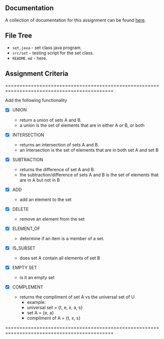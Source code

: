 ## Documentation

A collection of documentation for this assignment can be found [here](https://jackti121.github.io/datastrux/).

## File Tree

- `set.java` - set class java program.
- `src/set` - testing script for the set class.
- `README.md` - here.

## Assignment Criteria

============================================================================================

Add the following functionality

- [x] UNION
    - return a union of sets A and B. 
    - a union is the set of elements that are in either A or B, or both

- [x] INTERSECTION
    - returns an intersection of sets A and B.
    - an intersection is the set of elements that are in both set A and set B

- [x] SUBTRACTION
    - returns the difference of set A and B.
    - the subtraction/difference of sets A and B is the set of elements that are in A but not in B

- [x] ADD
    - add an element to the set

- [x] DELETE
    - remove an element from the set

- [x] ELEMENT_OF
    - determine if an item is a member of a set.

- [x] IS_SUBSET
    - does set A contain all elements of set B

- [x] EMPTY SET
    - is it an empty set

- [x] COMPLEMENT
    - returns the compliment of set A vs the universal set of U
        - example: 
        - universal set = {t, e, x, a, s}
        - set A = {e, a}
        - compliment of A = {t, x, s}

============================================================================================